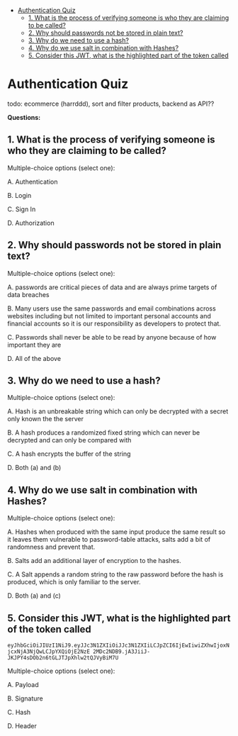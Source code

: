 - [Authentication Quiz](#authentication-quiz)
  - [1. What is the process of verifying someone is who they are claiming to be called?](#1-what-is-the-process-of-verifying-someone-is-who-they-are-claiming-to-be-called)
  - [2. Why should passwords not be stored in plain text?](#2-why-should-passwords-not-be-stored-in-plain-text)
  - [3. Why do we need to use a hash?](#3-why-do-we-need-to-use-a-hash)
  - [4. Why do we use salt in combination with Hashes?](#4-why-do-we-use-salt-in-combination-with-hashes)
  - [5. Consider this JWT, what is the highlighted part of the token called](#5-consider-this-jwt-what-is-the-highlighted-part-of-the-token-called)

# Authentication Quiz

todo: ecommerce (harrddd), sort and filter products, backend as API??

**Questions:**

## 1. What is the process of verifying someone is who they are claiming to be called?

Multiple-choice options (select one):

A. Authentication

B. Login

C. Sign In

D. Authorization

## 2. Why should passwords not be stored in plain text?

Multiple-choice options (select one):

A. passwords are critical pieces of data and are always prime targets of data breaches

B. Many users use the same passwords and email combinations across websites including but not limited to important personal accounts and financial accounts so it is our responsibility as developers to protect that.

C. Passwords shall never be able to be read by anyone because of how important they are

D. All of the above

## 3. Why do we need to use a hash?

Multiple-choice options (select one):

A. Hash is an unbreakable string which can only be decrypted with a secret only known the the server

B. A hash produces a randomized fixed string which can never be decrypted and can only be compared with

C. A hash encrypts the buffer of the string

D. Both (a) and (b)

## 4. Why do we use salt in combination with Hashes?

Multiple-choice options (select one):

A. Hashes when produced with the same input produce the same result so it leaves them vulnerable to password-table attacks, salts add a bit of randomness and prevent that.

B. Salts add an additional layer of encryption to the hashes.

C. A Salt appends a random string to the raw password before the hash is produced, which is only familiar to the server.

D. Both (a) and (c)

## 5. Consider this JWT, what is the highlighted part of the token called

`eyJhbGciOiJIUzI1NiJ9.eyJJc3N1ZXIiOiJJc3N1ZXIiLCJpZCI6IjEwIiwiZXhwIjoxNjcxNjA3NjQwLCJpYXQiOjE2NzE 2MDc2NDB9.jA3JiiJ-JKJPY4sDOb2n6tGLJTJpXhlw2tQJVyBiM7U`

Multiple-choice options (select one):

A. Payload

B. Signature

C. Hash

D. Header
  